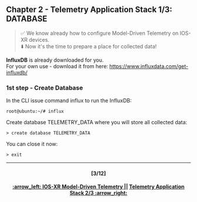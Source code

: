 ## Chapter 2 - Telemetry Application Stack 1/3: DATABASE

> :white_check_mark: We know already how to configure Model-Driven Telemetry on IOS-XR devices.  
> :arrow_down: Now it's the time to prepare a place for collected data! <br>

**InfluxDB** is already downloaded for you.  
For your own use - download it from here: https://www.influxdata.com/get-influxdb/

### 1st step - Create Database
In the CLI issue command influx to run the InfluxDB:
```
root@ubuntu:~/# influx
```
Create database TELEMETRY_DATA where you will store all collected data: 
```
> create database TELEMETRY_DATA
```
You can close it now:
```
> exit
```

---
<h4 align="center">[3/12]</h4>
<h4 align="center"> <a href="/readme/1.md"> :arrow_left: IOS-XR Model-Driven Telemetry </a> || <a href="/readme/3.md"> Telemetry Application Stack 2/3 :arrow_right: </a> </h4>
